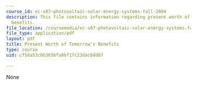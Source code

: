 ```yaml
---
course_id: ec-s07-photovoltaic-solar-energy-systems-fall-2004
description: This file contains information regarding present worth of tomorrow's
  benefits.
file_location: /coursemedia/ec-s07-photovoltaic-solar-energy-systems-fall-2004/cf5da53c0b365bfa0bf17c23dac6dd87_MITEC_S07F04_2_Benefits.pdf
file_type: application/pdf
layout: pdf
title: Present Worth of Tomorrow's Benefits
type: course
uid: cf5da53c0b365bfa0bf17c23dac6dd87

---
```

None
